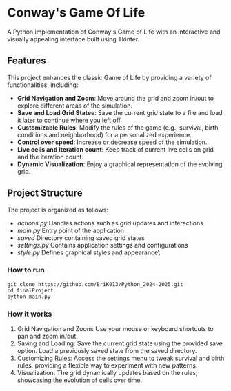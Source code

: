 # Conway's Game Of Life

A Python implementation of Conway's Game of Life with an interactive and visually appealing interface built using Tkinter.

## Features

This project enhances the classic Game of Life by providing a variety of functionalities, including:
- **Grid Navigation and Zoom**: Move around the grid and zoom in/out to explore different areas of the simulation.
- **Save and Load Grid States**: Save the current grid state to a file and load it later to continue where you left off.
- **Customizable Rules**: Modify the rules of the game (e.g., survival, birth conditions and neighborhood) for a personalized experience.
- **Control over speed**: Increase or decrease speed of the simulation.
- **Live cells and iteration count**: Keep track of current live cells on grid and the iteration count.
- **Dynamic Visualization**: Enjoy a graphical representation of the evolving grid.

## Project Structure

The project is organized as follows:
- *actions.py*  Handles actions such as grid updates and interactions 
- *main.py* Entry point of the application 
- *saved* Directory containing saved grid states
- *settings.py* Contains application settings and configurations
- *style.py* Defines graphical styles and appearance\

### How to run
``` 
git clone https://github.com/EriK013/Python_2024-2025.git
cd finalProject
python main.py
```

### How it works
1. Grid Navigation and Zoom: Use your mouse or keyboard shortcuts to pan and zoom in/out.
2. Saving and Loading: Save the current grid state using the provided save option. Load a previously saved state from the saved directory.
3. Customizing Rules: Access the settings menu to tweak survival and birth rules, providing a flexible way to experiment with new patterns.
4. Visualization: The grid dynamically updates based on the rules, showcasing the evolution of cells over time.


